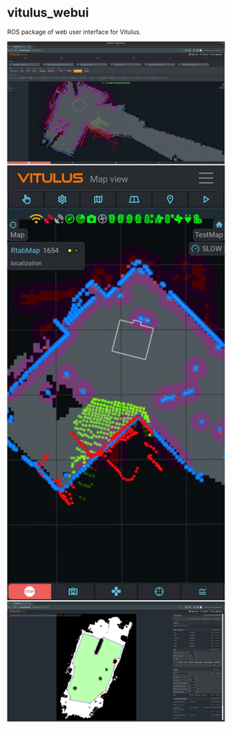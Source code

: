 # vitulus_webui
 ROS package of web user interface for Vitulus.

  ![Web view](https://github.com/lacina-dev/vitulus_webui/blob/main/WebUI.png?raw=true)
  ![Web view mobile](https://github.com/lacina-dev/vitulus_webui/blob/main/Screenshot_20240113_223112_com.android.chrome.jpg?raw=true)
  ![Mower planner](https://github.com/lacina-dev/vitulus_webui/blob/main/plannerUI.png?raw=true)
